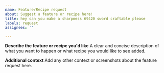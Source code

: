 ```yaml
---
name: Feature/Recipe request
about: Suggest a feature or recipe here!
title: hey can you make a sharpness 69420 sword craftable please
labels: request
assignees: ''

---
```


**Describe the feature or recipe you'd like**
A clear and concise description of what you want to happen or what recipe you would like to see added.

**Additional context**
Add any other context or screenshots about the feature request here.
